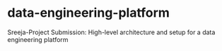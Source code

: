 # data-engineering-platform
Sreeja-Project Submission: High-level architecture and setup for a data engineering platform 

